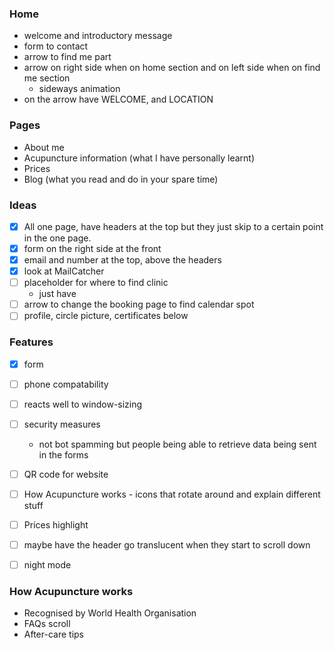### Home 
- welcome and introductory message
- form to contact
- arrow to find me part
- arrow on right side when on home section and on left side when on find me section 
    - sideways animation
- on the arrow have WELCOME, and LOCATION



### Pages
- About me
- Acupuncture information (what I have personally learnt)
- Prices
- Blog (what you read and do in your spare time)

### Ideas
- [x] All one page, have headers at the top but they just skip to a certain point in the one page.
- [x] form on the right side at the front
- [x] email and number at the top, above the headers
- [x] look at MailCatcher 
- [ ] placeholder for where to find clinic
    - just have 
- [ ] arrow to change the booking page to find calendar spot
- [ ] profile, circle picture, certificates below

### Features
- [x] form
- [ ] phone compatability
- [ ] reacts well to window-sizing
- [ ] security measures
    - not bot spamming but people being able to retrieve data being sent in the forms
- [ ] QR code for website 
- [ ] How Acupuncture works - icons that rotate around and explain different stuff
- [ ] Prices highlight
- [ ] maybe have the header go translucent when they start to scroll down
- [ ] night mode


### How Acupuncture works
- Recognised by World Health Organisation
- FAQs scroll
- After-care tips



